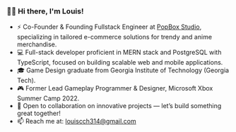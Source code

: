 ### 👋😃 Hi there, I'm Louis!

- ⚡ Co-Founder & Founding Fullstack Engineer at [PopBox Studio](linkedin.com/company/popbox-studio), specializing in tailored e-commerce solutions for trendy and anime merchandise.
- 💻 Full-stack developer proficient in MERN stack and PostgreSQL with TypeScript, focused on building scalable web and mobile applications.
- 🎓 Game Design graduate from Georgia Institute of Technology (Georgia Tech).
- 🎮 Former Lead Gameplay Programmer & Designer, Microsoft Xbox Summer Camp 2022.
- 🤝 Open to collaboration on innovative projects — let’s build something great together!
- 📫 Reach me at: [louiscch314@gmail.com](louiscch314@gmail.com)
